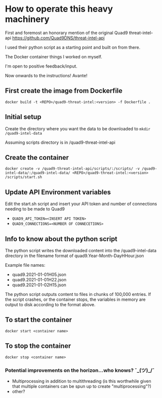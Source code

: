 # How to operate this heavy machinery

First and foremost an honorary mention of the original Quad9 threat-intel-api https://github.com/Quad9DNS/threat-intel-api

I used their python script as a starting point and built on from there.

The Docker container things I worked on myself.

I'm open to positive feedback/input.

Now onwards to the instructions! Avante!
 

## First create the image from Dockerfile
`
docker build -t <REPO>/quad9-threat-intel:<version> -f Dockerfile .
`

## Initial setup
Create the directory where you want the data to be downloaded to
`
mkdir /quad9-intel-data
`

Assuming scripts directory is in /quad9-threat-intel-api



## Create the container
`
docker create -v /quad9-threat-intel-api/scripts/:/scripts/ -v /quad9-intel-data/:/quad9-intel-data/ <REPO>/quad9-threat-intel:<version> /scripts/start.sh
`

## Update API Environment variables

Edit the start.sh script and insert your API token and number of connections needing to be made to Quad9

* `QUAD9_API_TOKEN=<INSERT API TOKEN>`
* `QUAD9_CONNECTIONS=<NUMBER OF CONNECETIONS>`

## Info to know about the python script

The python script writes the downloaded content into the /quad9-intel-data directory in the filename format of 
quad9.Year-Month-DayHHour.json

Example file names:
* quad9.2021-01-01H05.json  
* quad9.2021-01-01H22.json  
* quad9.2021-01-02H15.json 

The python script outputs content to files in chunks of 100,000 entries. If the script crashes, or the container stops, the variables in memory are output to disk according to the format above.

## To start the container
`docker start <container name>`

## To stop the container

`docker stop <container name>`


### Potential improvements on the horizon...who knows? ¯\_(ツ)_/¯
* Multiprocessing in addition to multithreading (is this worthwhile given that multiple containers can be spun up to create "multiprocessing"?)
* other?

